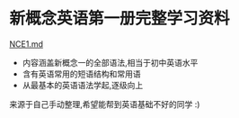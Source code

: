 # 新概念英语第一册完整学习资料

[NCE1.md](./NCE1.md)

- 内容涵盖新概念一的全部语法,相当于初中英语水平
- 含有英语常用的短语结构和常用语
- 从最基本的英语语法学起,逐级向上 

来源于自己手动整理,希望能帮到英语基础不好的同学 :)